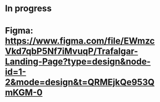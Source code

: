 # In progress

# Figma: https://www.figma.com/file/EWmzcVkd7qbP5Nf7iMvuqP/Trafalgar-Landing-Page?type=design&node-id=1-2&mode=design&t=QRMEjkQe953QmKGM-0
